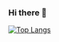 ### Hi there 👋

[![Top Langs](https://github-readme-stats.vercel.app/api/top-langs/?username=isaacQ13&layout=compact)](https://github.com/anuraghazra/github-readme-stats)

<!--
**isaacQ13/isaacQ13** is a ✨ _special_ ✨ repository because its `README.md` (this file) appears on your GitHub profile.

Here are some ideas to get you started:

- 🔭 I’m currently working on ...
- 🌱 I’m currently learning ...
- 👯 I’m looking to collaborate on ...
- 🤔 I’m looking for help with ...
- 💬 Ask me about ...
- 📫 How to reach me: ...
- 😄 Pronouns: ...
- ⚡ Fun fact: ...
-->
